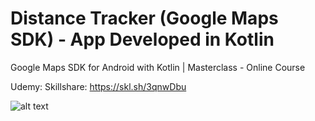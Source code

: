 # Distance Tracker (Google Maps SDK) - App Developed in Kotlin

Google Maps SDK for Android with Kotlin | Masterclass - Online Course

Udemy: 
Skillshare: https://skl.sh/3qnwDbu

![alt text](https://i.postimg.cc/2yFj38Sn/Google-Maps-SDK.png)
